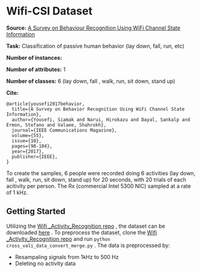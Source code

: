 # Wifi-CSI Dataset

**Source:** [A Survey on Behaviour Recognition Using WiFi Channel State Information](http://ieeexplore.ieee.org/document/8067693/)

**Task:** Classification of passive human behavior (lay down, fall, run, etc)

**Number of instances:** 

**Number of attributes:** 1

**Number of classes:** 6 (lay down, fall , walk, run, sit down, stand up)

**Cite:**

```
@article{yousefi2017behavior,
  title={A Survey on Behavior Recognition Using WiFi Channel State Information},
  author={Yousefi, Siamak and Narui, Hirokazu and Dayal, Sankalp and Ermon, Stefano and Valaee, Shahrokh},
  journal={IEEE Communications Magazine},
  volume={55},
  issue={10},
  pages={98-104},
  year={2017},
  publisher={IEEE},
}
```



To create the samples, 6 people were recorded doing 6 activities (lay down, fall , walk, run, sit down, stand up) for 20 seconds, with 20 trials of each acitivity per person. The Rx (commercial Intel 5300 NIC) sampled at a rate of 1 kHz. 

## Getting Started

Utilizing the [Wifi _Activity_Recognition repo](https://github.com/ermongroup/Wifi_Activity_Recognition) , the dataset can be downloaded [here](https://drive.google.com/file/d/19uH0_z1MBLtmMLh8L4BlNA0w-XAFKipM/view) . To preprocess the dataset, clone the [Wifi _Activity_Recognition repo](https://github.com/ermongroup/Wifi_Activity_Recognition) and run `python cross_vali_data_convert_merge.py` . The data is preprocessed by: 

- Resampaling signals from 1kHz to 500 Hz 
- Deleting no activity data

